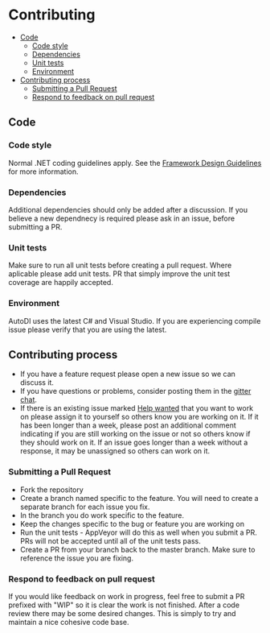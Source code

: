Contributing
============

* [Code](#code)
  * [Code style](#code-style)
  * [Dependencies](#dependencies)
  * [Unit tests](#unit-tests)
  * [Environment](#environment)
* [Contributing process](#contributing-process)
  * [Submitting a Pull Request](#Submitting-a-Pull-Request)
  * [Respond to feedback on pull request](#respond-to-feedback-on-pull-request)

## Code
### Code style

Normal .NET coding guidelines apply.
See the [Framework Design Guidelines](https://msdn.microsoft.com/en-us/library/ms229042%28v=vs.110%29.aspx) for more information.

### Dependencies

Additional dependencies should only be added after a discussion. If you believe a new dependnecy is required please ask in an issue, before submitting a PR. 

### Unit tests

Make sure to run all unit tests before creating a pull request.
Where aplicable please add unit tests. PR that simply improve the unit test coverage are happily accepted.

### Environment

AutoDI uses the latest C# and Visual Studio. If you are experiencing compile issue please verify that you are using the latest.

## Contributing process

 * If you have a feature request please open a new issue so we can discuss it.
 * If you have questions or problems, consider posting them in the [gitter chat](https://gitter.im/AutoDIContainer/Lobby).
 * If there is an existing issue marked [Help wanted](/issues?q=is%3Aissue+is%3Aopen+label%3A"help+wanted") that you want to work on please assign it to yourself so others know you are working on it. If it has been longer than a week, please post an additional comment indicating if you are still working on the issue or not so others know if they should work on it. If an issue goes longer than a week without a response, it may be unassigned so others can work on it.
 
 
### Submitting a Pull Request

 * Fork the repository
 * Create a branch named specific to the feature. You will need to create a separate branch for each issue you fix.
 * In the branch you do work specific to the feature.
 * Keep the changes specific to the bug or feature you are working on
 * Run the unit tests - AppVeyor will do this as well when you submit a PR. PRs will not be accepted until all of the unit tests pass.
 * Create a PR from your branch back to the master branch. Make sure to reference the issue you are fixing.

### Respond to feedback on pull request

If you would like feedback on work in progress, feel free to submit a PR prefixed with "WIP" so it is clear the work is not finished.
After a code review there may be some desired changes. This is simply to try and maintain a nice cohesive code base. 
